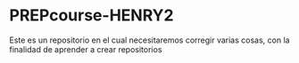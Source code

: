 # PREPcourse-HENRY2
Este es un repositorio en el cual necesitaremos corregir varias cosas, con la finalidad de aprender a crear repositorios
